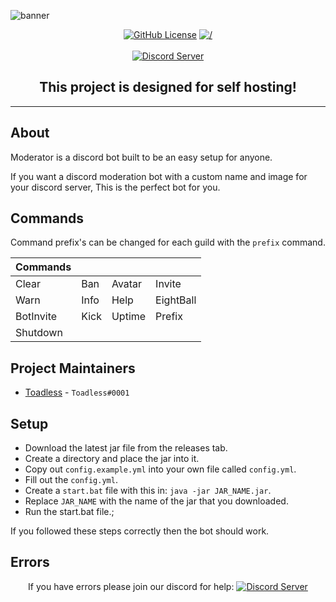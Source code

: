 ![banner](https://cdn.discordapp.com/attachments/793910527126405171/793910588174630936/moderatorBanner.png)

<p align="center">
    <a href="https://github.com/Toadless/Moderator/blob/dev/LICENSE"><img src="https://img.shields.io/badge/license-MIT-brightgreen?style=flat-square" alt="GitHub License"></a>
    <a href="/"><img src="https://img.shields.io/badge/build-stable-brightgreen?style=flat-square" alt="/"></a>
    <br><br>
    <a href="https://discord.gg/yCFVwUW48x"><img src="https://discord.com/api/guilds/793911472156835901/widget.png?style=banner2" alt="Discord Server"></a>
</p>

<h2 align="center">This project is designed for self hosting!<br></h2>

---

## About
Moderator is a discord bot built to be an easy setup for anyone.

If you want a discord moderation bot with a custom name and image for
your discord server, This is the perfect bot for you.

## Commands
Command prefix's can be changed for each guild with the
`prefix` command.

Commands | | | |
--- | --- | --- | --- |
Clear | Ban | Avatar | Invite
Warn | Info | Help | EightBall
BotInvite | Kick | Uptime | Prefix
Shutdown |


## Project Maintainers
 - [Toadless](https://toadl3ss.uk) - `Toadless#0001`

## Setup
 - Download the latest jar file from the releases tab.
 - Create a directory and place the jar into it.
 - Copy out `config.example.yml` into your own file called `config.yml`.
 - Fill out the `config.yml`.
 - Create a `start.bat` file with this in: `java -jar JAR_NAME.jar`.
 - Replace `JAR_NAME` with the name of the jar that you downloaded.
 - Run the start.bat file.;

If you followed these steps correctly then the bot should work.

## Errors
<p align="center">
    If you have errors please join our discord for help:
    <a href="https://discord.gg/yCFVwUW48x"><img src="https://discord.com/api/guilds/793911472156835901/widget.png?style=banner2" alt="Discord Server"></a>
</p>